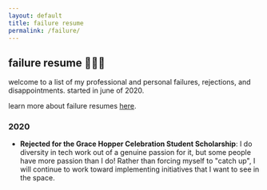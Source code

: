 ```yaml
---
layout: default
title: failure resume
permalink: /failure/
---
```


## failure resume 🤷🏻‍♀️

welcome to a list of my professional and personal failures, rejections, and disappointments. started in june of 2020. 

learn more about failure resumes [here](https://www.mentalfloss.com/article/573154/failure-resume-benefits).

### 2020
- **Rejected for the Grace Hopper Celebration Student Scholarship**: I do diversity in tech work out of a genuine passion for it, but some people have more passion than I do! Rather than forcing myself to "catch up", I will continue to work toward implementing initiatives that I want to see in the space.